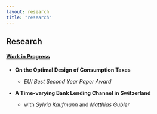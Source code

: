 ```yaml
---
layout: research
title: "research"
---
```


## Research

#### <ins>Work in Progress</ins>
- **On the Optimal Design of Consumption Taxes**
    - *EUI Best Second Year Paper Award*  
    
- **A Time-varying Bank Lending Channel in Switzerland**
    - with *Sylvia Kaufmann* and *Matthias Gubler* 

